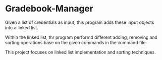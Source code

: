 # Gradebook-Manager

Given a list of credentials as input, this program adds these input objects into a linked list.  

Within the linked list, thr program performd different adding, removing and sorting operations base on the given commands in the command file. 

This project focuses on linked list implementation and sorting techniques.
